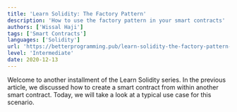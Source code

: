 ```yaml
---
title: 'Learn Solidity: The Factory Pattern'
description: 'How to use the factory pattern in your smart contracts'
authors: ['Wissal Haji']
tags: ['Smart Contracts']
languages: ['Solidity']
url: 'https://betterprogramming.pub/learn-solidity-the-factory-pattern-75d11c3e7d29'
level: 'Intermediate'
date: 2020-12-13
---
```


Welcome to another installment of the Learn Solidity series. In the previous article, we discussed how to create a smart contract from within another smart contract. Today, we will take a look at a typical use case for this scenario.